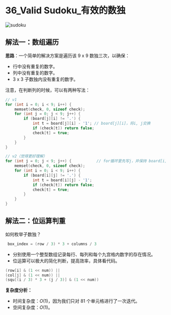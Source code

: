 # 36_Valid Sudoku_有效的数独

![sudoku](https://pic.leetcode-cn.com/2b141392e2a1811d0e8dfdf6279b1352e59fad0b3961908c6ff9412b6a7e7ccf-image.png)

## 解法一：数组遍历

**思路**：一个简单的解决方案是遍历该 9 x 9 数独三次，以确保：

- 行中没有重复的数字。
- 列中没有重复的数字。
- 3 x 3 子数独内没有重复的数字。

注意，在判断列的时候，可以有两种写法：

```cpp
// v1
for (int i = 0; i < 9; i++) {
    memset(check, 0, sizeof check);
    for (int j = 0; j < 9; j++) {
        if (board[j][i] != '.') {
            int t = board[j][i] - '1'; // board[j][i]，将i, j交换
            if (check[t]) return false;
            check[t] = true;
        }
    }
}
```

```cpp
// v2（觉得更好理解）
for (int j = 0; j < 9; j++) {           // for循环里先写j，并保持 board[i][j] 的顺序
    memset(check, 0, sizeof check);
    for (int i = 0; i < 9; i++) {
        if (board[i][j] != '.') {
            int t = board[i][j] - '1';
            if (check[t]) return false;
            check[t] = true;
        }
    }
}
```


## 解法二：位运算判重

如何枚举子数独？

```cpp
 box_index = (row / 3) * 3 + columns / 3
```

- 分别使用一个整型数组记录每行、每列和每个九宫格内数字的存在情况。
- 位运算可以极大的简化判断，提高效率，具体看代码。

```cpp
(row[i] & (1 << num)) ||
(col[j] & (1 << num)) ||
(squ[(i / 3) * 3 + (j / 3)] & (1 << num))
```

**复杂度分析：**

- 时间复杂度：$O(1)$，因为我们只对 $81$ 个单元格进行了一次迭代。
- 空间复杂度：$O(1)$。
